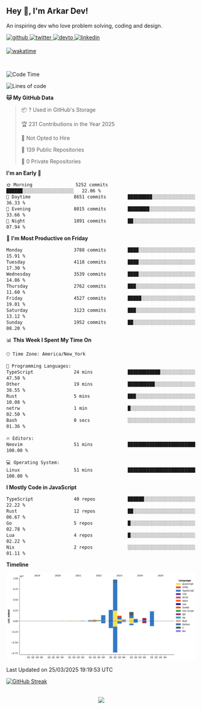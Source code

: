 ## Hey 👋, I'm Arkar Dev!  

An inspiring dev who love problem solving, coding and design.

<a href="https://github.com/Riley1101" target="_blank">
<img src=https://img.shields.io/badge/github-%2324292e.svg?&style=for-the-badge&logo=github&logoColor=white alt=github style="margin-bottom: 5px;" />
</a>
<a href="https://twitter.com/arkardev" target="_blank">
<img src=https://img.shields.io/badge/twitter-%2300acee.svg?&style=for-the-badge&logo=twitter&logoColor=white alt=twitter style="margin-bottom: 5px;" />
</a>
<a href="https://dev.to/riley1101" target="_blank">
<img src=https://img.shields.io/badge/dev.to-%2308090A.svg?&style=for-the-badge&logo=dev.to&logoColor=white alt=devto style="margin-bottom: 5px;" />
</a>
<a href="https://linkedin.com/in/arkar-kaung-myat" target="_blank">
<img src=https://img.shields.io/badge/linkedin-%231E77B5.svg?&style=for-the-badge&logo=linkedin&logoColor=white alt=linkedin style="margin-bottom: 5px;" />
</a>
  
[![wakatime](https://wakatime.com/badge/user/cf23b6e3-75f8-4c04-b0e3-273191c8d2ec.svg)](https://wakatime.com/@cf23b6e3-75f8-4c04-b0e3-273191c8d2ec)

<br/>

<!--START_SECTION:waka-->
![Code Time](http://img.shields.io/badge/Code%20Time-1%2C341%20hrs%2014%20mins-blue)

![Lines of code](https://img.shields.io/badge/From%20Hello%20World%20I%27ve%20Written-21.9%20million%20lines%20of%20code-blue)

**🐱 My GitHub Data** 

> 📦 ? Used in GitHub's Storage 
 > 
> 🏆 231 Contributions in the Year 2025
 > 
> 🚫 Not Opted to Hire
 > 
> 📜 139 Public Repositories 
 > 
> 🔑 0 Private Repositories 
 > 
**I'm an Early 🐤** 

```text
🌞 Morning                5252 commits        ██████░░░░░░░░░░░░░░░░░░░   22.06 % 
🌆 Daytime                8651 commits        █████████░░░░░░░░░░░░░░░░   36.33 % 
🌃 Evening                8015 commits        ████████░░░░░░░░░░░░░░░░░   33.66 % 
🌙 Night                  1891 commits        ██░░░░░░░░░░░░░░░░░░░░░░░   07.94 % 
```
📅 **I'm Most Productive on Friday** 

```text
Monday                   3788 commits        ████░░░░░░░░░░░░░░░░░░░░░   15.91 % 
Tuesday                  4118 commits        ████░░░░░░░░░░░░░░░░░░░░░   17.30 % 
Wednesday                3539 commits        ████░░░░░░░░░░░░░░░░░░░░░   14.86 % 
Thursday                 2762 commits        ███░░░░░░░░░░░░░░░░░░░░░░   11.60 % 
Friday                   4527 commits        █████░░░░░░░░░░░░░░░░░░░░   19.01 % 
Saturday                 3123 commits        ███░░░░░░░░░░░░░░░░░░░░░░   13.12 % 
Sunday                   1952 commits        ██░░░░░░░░░░░░░░░░░░░░░░░   08.20 % 
```


📊 **This Week I Spent My Time On** 

```text
🕑︎ Time Zone: America/New_York

💬 Programming Languages: 
TypeScript               24 mins             ████████████░░░░░░░░░░░░░   47.50 % 
Other                    19 mins             ██████████░░░░░░░░░░░░░░░   38.55 % 
Rust                     5 mins              ███░░░░░░░░░░░░░░░░░░░░░░   10.08 % 
netrw                    1 min               █░░░░░░░░░░░░░░░░░░░░░░░░   02.50 % 
Bash                     0 secs              ░░░░░░░░░░░░░░░░░░░░░░░░░   01.36 % 

🔥 Editors: 
Neovim                   51 mins             █████████████████████████   100.00 % 

💻 Operating System: 
Linux                    51 mins             █████████████████████████   100.00 % 
```

**I Mostly Code in JavaScript** 

```text
TypeScript               40 repos            ██████░░░░░░░░░░░░░░░░░░░   22.22 % 
Rust                     12 repos            ██░░░░░░░░░░░░░░░░░░░░░░░   06.67 % 
Go                       5 repos             █░░░░░░░░░░░░░░░░░░░░░░░░   02.78 % 
Lua                      4 repos             █░░░░░░░░░░░░░░░░░░░░░░░░   02.22 % 
Nix                      2 repos             ░░░░░░░░░░░░░░░░░░░░░░░░░   01.11 % 
```



**Timeline**

![Lines of Code chart](https://raw.githubusercontent.com/Riley1101/Riley1101/main/assets/bar_graph.png)


 Last Updated on 25/03/2025 19:19:53 UTC
<!--END_SECTION:waka-->

[![GitHub Streak](https://streak-stats.demolab.com?user=Riley1101)](https://git.io/streak-stats)
  
<br/>  
<div align="center">
<img src="https://komarev.com/ghpvc/?username=Riley1101&&style=flat-square" align="center" />
</div>  

